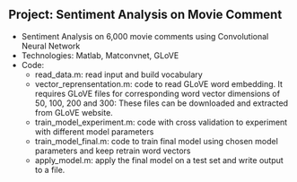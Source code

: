 ## Project: Sentiment Analysis on Movie Comment
* Sentiment Analysis on 6,000 movie comments using Convolutional Neural Network 
* Technologies: Matlab, Matconvnet, GLoVE
* Code:
  *	read_data.m: read input and build vocabulary
  *	vector_reprensentation.m: code to read GLoVE word embedding. It requires GLoVE files for corresponding word vector dimensions of 50, 100, 200 and 300: These files can be downloaded and extracted from GLoVE website.
  *	train_model_experiment.m: code with cross validation to experiment with different model parameters
  *	train_model_final.m: code to train final model using chosen model parameters and keep retrain word vectors
  *	apply_model.m: apply the final model on a test set and write output to a file.

